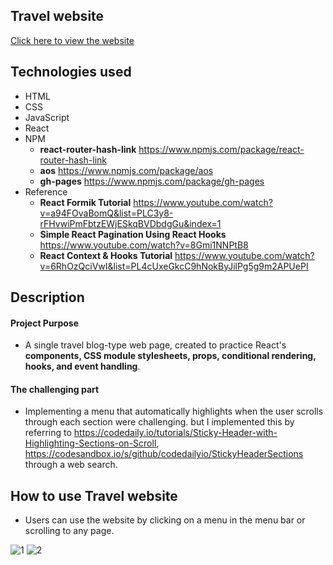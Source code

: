 ## Travel website
[Click here to view the website](https://jwd-activity.github.io/Travel_website_ver02/)

## Technologies used
- HTML
- CSS
- JavaScript
- React
- NPM
  - **react-router-hash-link** https://www.npmjs.com/package/react-router-hash-link
  - **aos** https://www.npmjs.com/package/aos
  - **gh-pages**  https://www.npmjs.com/package/gh-pages
- Reference
  - **React Formik Tutorial** https://www.youtube.com/watch?v=a94FOvaBomQ&list=PLC3y8-rFHvwiPmFbtzEWjESkqBVDbdgGu&index=1
  - **Simple React Pagination Using React Hooks** https://www.youtube.com/watch?v=8Gmi1NNPtB8
  - **React Context & Hooks Tutorial** https://www.youtube.com/watch?v=6RhOzQciVwI&list=PL4cUxeGkcC9hNokByJilPg5g9m2APUePI

## Description
#### Project Purpose
- A single travel blog-type web page, created to practice React's **components, CSS module stylesheets, props, conditional rendering, hooks, and event handling**.

#### The challenging part
- Implementing a menu that automatically highlights when the user scrolls through each section were challenging. but I implemented this by referring to https://codedaily.io/tutorials/Sticky-Header-with-Highlighting-Sections-on-Scroll, https://codesandbox.io/s/github/codedailyio/StickyHeaderSections through a web search.


## How to use Travel website
- Users can use the website by clicking on a menu in the menu bar or scrolling to any page.

![1](https://user-images.githubusercontent.com/83196262/127790723-7bb827c4-0319-4cea-8efa-10b9b5721681.JPG)
![2](https://user-images.githubusercontent.com/83196262/127790727-b733bbb9-4a01-4306-b579-79ac69e50201.JPG)
